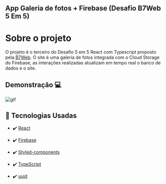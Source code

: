 ## App Galeria de fotos + Firebase (Desafio B7Web 5 Em 5)
# Sobre o projeto

O projeto é o terceiro do Desafio 5 em 5 React com Typescript proposto pela <a href="https://b7web.com.br/fullstack/">B7Web</a>. O site é uma galeria de fotos integrada com o Cloud Storage do Firebase, as interações realizadas atualizam em tempo real o banco de dados e o site. 


## Demonstração 💻
<img src="./github/ProjectGif.gif" alt="gif">


## 🚀 Tecnologias Usadas


- ✔️ [React](https://pt-br.reactjs.org/)

- ✔️ [Firebase](https://firebase.google.com/docs/build?hl=pt-br)

- ✔️ [Styled-components](https://styled-components.com/docs/basics#installation)

- ✔️ [TypeScript](https://www.typescriptlang.org/)

- ✔️ [uuid](https://www.npmjs.com/package/uuid)

